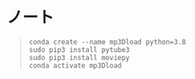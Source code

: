 
# ノート
> `conda create --name mp3Dload python=3.8` <br>
> `sudo pip3 install pytube3` <br>
> `sudo pip3 install moviepy` <br>
> `conda activate mp3Dload` <br>
